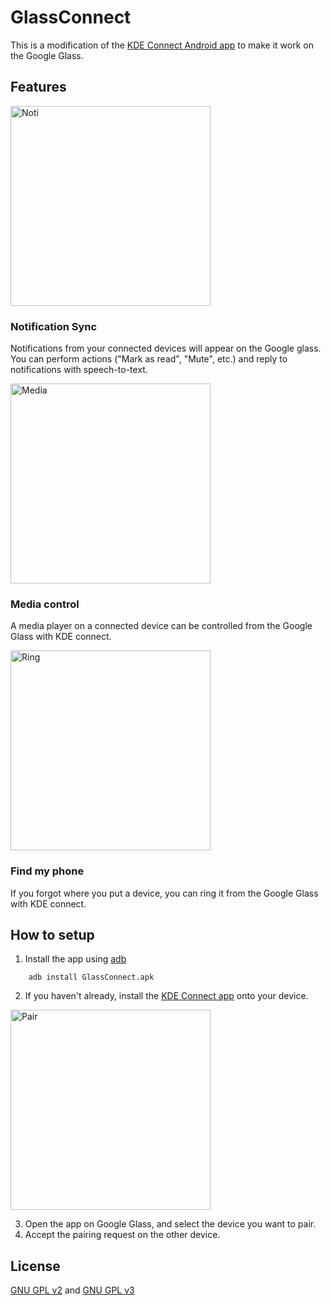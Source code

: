 # GlassConnect
This is a modification of the [KDE Connect Android app](https://github.com/KDE/kdeconnect-android/) to make it work on the Google Glass.

## Features

<img width="320" alt="Noti" src="https://github.com/user-attachments/assets/01c86197-2bc5-47fd-8713-94998a7d100b" />

### Notification Sync
Notifications from your connected devices will appear on the Google glass. You can perform actions ("Mark as read", "Mute", etc.) and reply to notifications with speech-to-text.

<img width="320" alt="Media" src="https://github.com/user-attachments/assets/52435f61-c22f-4906-8e35-2b94e64e3669" />

### Media control
A media player on a connected device can be controlled from the Google Glass with KDE connect.

<img width="320" alt="Ring" src="https://github.com/user-attachments/assets/4dd0b2c2-b624-4354-bdfd-39121d9f192f" />

### Find my phone
If you forgot where you put a device, you can ring it from the Google Glass with KDE connect. 

## How to setup

1. Install the app using [adb](https://developer.android.com/tools/help/adb.html)
```
    adb install GlassConnect.apk
```
2. If you haven't already, install the [KDE Connect app](https://kdeconnect.kde.org/download.html) onto your device.

<img width="320" alt="Pair" src="https://github.com/user-attachments/assets/7fc5b8a8-ff49-45c6-af46-a660b8b1961e" />

3. Open the app on Google Glass, and select the device you want to pair.
4. Accept the pairing request on the other device.

## License
[GNU GPL v2](https://www.gnu.org/licenses/gpl-2.0.html) and [GNU GPL v3](https://www.gnu.org/licenses/gpl-3.0.html)

